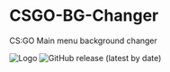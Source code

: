 # CSGO-BG-Changer
 CS:GO Main menu background changer 

![Logo](https://www.linkpicture.com/q/21831.Картинка-946x450-Гл.png)
![GitHub release (latest by date)](https://img.shields.io/github/v/release/yonka2019/CSGO-BG-Changer)
